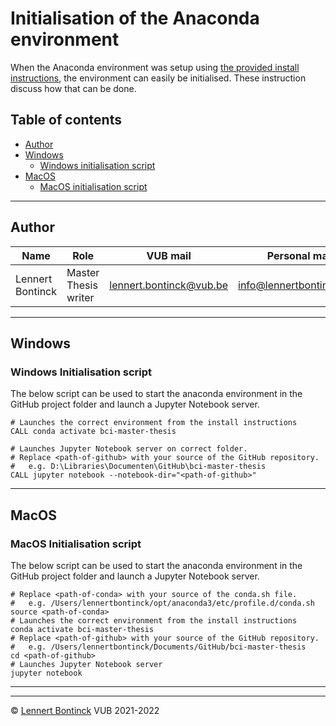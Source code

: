 # Initialisation of the Anaconda environment

When the Anaconda environment was setup using [the provided install instructions](../installation/README.md), the environment can easily be initialised. These instruction discuss how that can be done.

## Table of contents

- [Author](#author)
- [Windows](#windows)
   - [Windows initialisation script](#windows-initialisation-script)
- [MacOS](#macos)
   - [MacOS initialisation script](#macos-initialisation-script)

<hr>


## Author

| Name             | Role                 | VUB mail                                                  | Personal mail                                               |
| ---------------- | -------------------- | --------------------------------------------------------- | ----------------------------------------------------------- |
| Lennert Bontinck | Master Thesis writer | [lennert.bontinck@vub.be](mailto:lennert.bontinck@vub.be) | [info@lennertbontinck.com](mailto:info@lennertbontinck.com) |

<hr>


## Windows

### Windows Initialisation script

The below script can be used to start the anaconda environment in the GitHub project folder and launch a Jupyter Notebook server.

```shell
# Launches the correct environment from the install instructions
CALL conda activate bci-master-thesis

# Launches Jupyter Notebook server on correct folder.
# Replace <path-of-github> with your source of the GitHub repository.
#   e.g. D:\Libraries\Documenten\GitHub\bci-master-thesis
CALL jupyter notebook --notebook-dir="<path-of-github>"
```

<hr>


## MacOS

### MacOS Initialisation script

The below script can be used to start the anaconda environment in the GitHub project folder and launch a Jupyter Notebook server.

```shell
# Replace <path-of-conda> with your source of the conda.sh file.
#   e.g. /Users/lennertbontinck/opt/anaconda3/etc/profile.d/conda.sh
source <path-of-conda>
# Launches the correct environment from the install instructions
conda activate bci-master-thesis
# Replace <path-of-github> with your source of the GitHub repository.
#   e.g. /Users/lennertbontinck/Documents/GitHub/bci-master-thesis
cd <path-of-github>
# Launches Jupyter Notebook server
jupyter notebook
```



* * *
* * *
© [Lennert Bontinck](https://www.lennertbontinck.com/) VUB 2021-2022